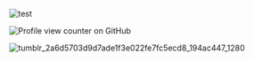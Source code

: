 ![test](https://github.com/user-attachments/assets/0de94034-a9f9-401a-ad5d-6ba279ef0267)




![Profile view counter on GitHub](https://Cl0udY-SkY.com/ghpvc/?username=Cl0udY-SkY)





![tumblr_2a6d5703d9d7ade1f3e022fe7fc5ecd8_194ac447_1280](https://github.com/user-attachments/assets/9b9f1cfe-0284-4955-b200-c061dac06b19)

